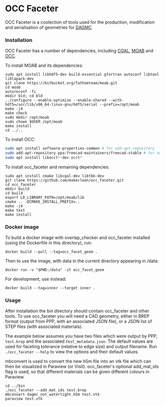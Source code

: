 # OCC Faceter

OCC Faceter is a coolection of tools used for the production, modification and serialisation of geometries for [DAGMC](https://svalinn.github.io/DAGMC/)


### Installation

OCC Faceter has a number of dependencies, including [CGAL](https://cgal.org/), [MOAB](https://press3.mcs.anl.gov/sigma/moab-library/) and [OCC](https://www.opencascade.com).

To install MOAB and its dependencies:

```
sudo apt install libhdf5-dev build-essential gfortran autoconf libtool liblapack-dev
git clone https://bitbucket.org/fathomteam/moab.git
cd moab
autoreconf -fi
mkdir bld; cd bld
../configure --enable-optimize --enable-shared --with-hdf5=/usr/lib/x86_64-linux-gnu/hdf5/serial --prefix=/opt/moab
make -j4
make check
sudo mkdir /opt/moab
sudo chown $USER /opt/moab
make install
cd ../..
```

To install OCC:

```sh
sudo apt install software-properties-common # for add-apt-repository
sudo add-apt-repository ppa:freecad-maintainers/freecad-stable # for occ
sudo apt install libocct*-dev occt*
```

To install occ_faceter and remaining dependencies:

```
sudo apt install cmake libcgal-dev libtbb-dev
git clone https://github.com/makeclean/occ_faceter.git
cd occ_faceter
mkdir build
cd build
export LD_LIBRARY_PATH=/opt/moab/lib
cmake .. -DCMAKE_INSTALL_PREFIX=..
make -j4
make test
make install
```


### Docker image

To build a docker image with overlap_checker and occ_faceter installed (using the Dockerfile in this directory), run:

```shell
docker build --pull --tag=occ_facet_geom .
```

Then to use the image, with data in the current directory appearing in /data:
```shell
docker run -v "$PWD:/data" -it occ_facet_geom
```

For development, use instead:

```shell
docker build --tag=inner --target inner .
```


### Usage

After installation the bin directory should contain occ_faceter and other tools. To use occ_faceter you will need a CAD geometry,
either in BREP format (output from PPP, with an associated JSON file), or a JSON list of STEP files (with associated materials).

The example below assumes you have two files which were output by PPP, `test.brep` and the associated `test_metadata.json`.
The default values are used for faceting tolerance (relative to edge size) and output filename.  Run `./occ_faceter --help` to view the options and their default values.

mbconvert is used to convert the new h5m file into an vtk file which can then be visualized in Paraview (or Visit).  occ_faceter's optional add_mat_ids flag is used, so that different materials can be given different colours in Paraview.

```
cd ../bin
./occ_faceter --add_mat_ids test.brep
mbconvert dagmc_not_watertight.h5m test.vtk
paraview test.vtk
```
